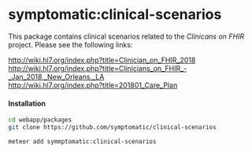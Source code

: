 # symptomatic:clinical-scenarios

This package contains clinical scenarios related to the *Clinicans on FHIR* project.  Please see the following links:  

http://wiki.hl7.org/index.php?title=Clinician_on_FHIR_2018   
http://wiki.hl7.org/index.php?title=Clinicians_on_FHIR_-_Jan_2018,_New_Orleans._LA   
http://wiki.hl7.org/index.php?title=201801_Care_Plan  


#### Installation  

```bash
cd webapp/packages
git clone https://github.com/symptomatic/clinical-scenarios  

meteor add symmptomatic:clinical-scenarios  
```


